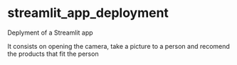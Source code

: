 # streamlit_app_deployment
Deplyment of a Streamlit app

It consists on opening the camera, take a picture to a person and recomend the products that fit the person 
